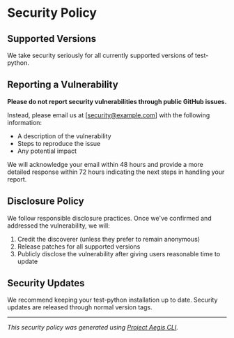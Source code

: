 # Security Policy

## Supported Versions

We take security seriously for all currently supported versions of test-python.

## Reporting a Vulnerability

**Please do not report security vulnerabilities through public GitHub issues.**

Instead, please email us at [security@example.com] with the following information:

- A description of the vulnerability
- Steps to reproduce the issue
- Any potential impact

We will acknowledge your email within 48 hours and provide a more detailed response within 72 hours indicating the next steps in handling your report.

## Disclosure Policy

We follow responsible disclosure practices. Once we've confirmed and addressed the vulnerability, we will:

1. Credit the discoverer (unless they prefer to remain anonymous)
2. Release patches for all supported versions
3. Publicly disclose the vulnerability after giving users reasonable time to update

## Security Updates

We recommend keeping your test-python installation up to date. Security updates are released through normal version tags.

---

*This security policy was generated using [Project Aegis CLI](https://github.com/JamesTheGiblet/Project-Aegis-CLI).*